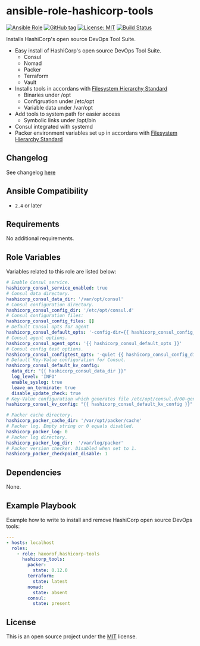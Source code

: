 # ansible-role-hashicorp-tools

[![Ansible Role](https://img.shields.io/ansible/role/14410.svg)](https://galaxy.ansible.com/haxorof/hashicorp-tools/)
[![GitHub tag](https://img.shields.io/github/tag/haxorof/ansible-role-hashicorp-tools.svg)](https://github.com/haxorof/ansible-role-hashicorp-tools)
[![License: MIT](https://img.shields.io/badge/License-MIT-yellow.svg)](https://github.com/haxorof/ansible-role-hashicorp-tools/blob/master/LICENSE)
[![Build Status](https://travis-ci.com/haxorof/ansible-role-hashicorp-tools.svg?branch=master)](https://travis-ci.com/haxorof/ansible-role-hashicorp-tools)

Installs HashiCorp's open source DevOps Tool Suite.

* Easy install of HashiCorp's open source DevOps Tool Suite.
  * Consul
  * Nomad
  * Packer
  * Terraform
  * Vault
* Installs tools in accordans with [Filesystem Hierarchy Standard](http://www.pathname.com/fhs/)
  * Binaries under /opt
  * Configruation under /etc/opt
  * Variable data under /var/opt
* Add tools to system path for easier access
  * Symbolic links under /opt/bin
* Consul integrated with systemd
* Packer environment variables set up in accordans with [Filesystem Hierarchy Standard](http://www.pathname.com/fhs/)

## Changelog

See changelog [here](https://github.com/haxorof/ansible-role-hashicorp-tools/blob/master/CHANGELOG.md)

## Ansible Compatibility

* `2.4` or later

## Requirements

No additional requirements.

## Role Variables

Variables related to this role are listed below:

```yaml
# Enable Consul service.
hashicorp_consul_service_enabled: true
# Consul data directory.
hashicorp_consul_data_dir: '/var/opt/consul'
# Consul configuration directory.
hashicorp_consul_config_dir: '/etc/opt/consul.d'
# Consul configuration files:
hashicorp_consul_config_files: []
# Default Consul opts for agent
hashicorp_consul_default_opts: '-config-dir={{ hashicorp_consul_config_dir }}'
# Consul agent options.
hashicorp_consul_agent_opts: '{{ hashicorp_consul_default_opts }}'
# Consul config test options.
hashicorp_consul_configtest_opts: '-quiet {{ hashicorp_consul_config_dir }}'
# Default Key-Value configuration for Consul.
hashicorp_consul_default_kv_config:
  data_dir: "{{ hashicorp_consul_data_dir }}"
  log_level: 'INFO'
  enable_syslog: true
  leave_on_terminate: true
  disable_update_check: true
# Key-Value configuration which generates file /etc/opt/consul.d/00-generated.json
hashicorp_consul_kv_config: "{{ hashicorp_consul_default_kv_config }}"

# Packer cache directory.
hashicorp_packer_cache_dir: '/var/opt/packer/cache'
# Packer log. Empty string or 0 equals disabled.
hashicorp_packer_log: 0
# Packer log directory.
hashicorp_packer_log_dir:  '/var/log/packer'
# Packer version checker. Disabled when set to 1.
hashicorp_packer_checkpoint_disable: 1
```

## Dependencies

None.

## Example Playbook

Example how to write to install and remove HashiCorp open source DevOps tools:

```yaml
---
- hosts: localhost
  roles:
    - role: haxorof.hashicorp-tools
      hashicorp_tools:
        packer:
          state: 0.12.0
        terraform:
          state: latest
        nomad:
          state: absent
        consul:
          state: present
```

## License

This is an open source project under the [MIT](https://github.com/haxorof/ansible-role-hashicorp-tools/blob/master/LICENSE) license.
